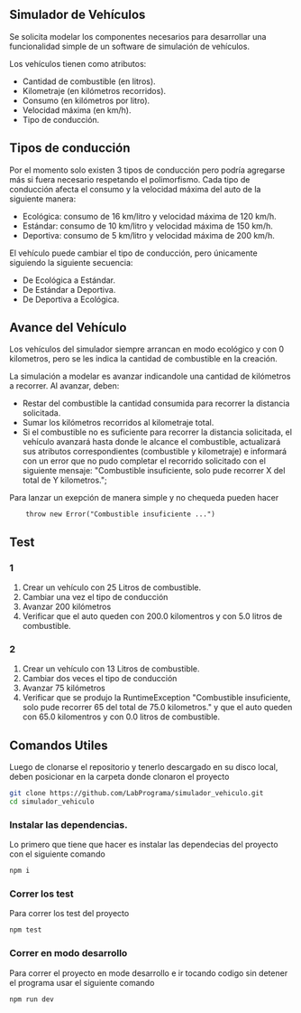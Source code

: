 ## Simulador de Vehículos

Se solicita modelar los componentes necesarios para desarrollar una funcionalidad simple de un software de simulación de vehículos.

Los vehículos tienen como atributos:

- Cantidad de combustible (en litros).
- Kilometraje (en kilómetros recorridos).
- Consumo (en kilómetros por litro).
- Velocidad máxima (en km/h).
- Tipo de conducción.

## Tipos de conducción

Por el momento solo existen 3 tipos de conducción pero podría agregarse más si fuera necesario respetando el polimorfismo. Cada tipo de conducción afecta el consumo y la velocidad máxima del auto de la siguiente manera:

- Ecológica: consumo de 16 km/litro y velocidad máxima de 120 km/h.
- Estándar: consumo de 10 km/litro y velocidad máxima de 150 km/h.
- Deportiva: consumo de 5 km/litro y velocidad máxima de 200 km/h.

El vehículo puede cambiar el tipo de conducción, pero únicamente siguiendo la siguiente secuencia:

- De Ecológica a Estándar.
- De Estándar a Deportiva.
- De Deportiva a Ecológica.

## Avance del Vehículo

Los vehículos del simulador siempre arrancan en modo ecológico y con 0 kilometros, pero se les indica la cantidad de combustible en la creación.

La simulación a modelar es avanzar indicandole una cantidad de kilómetros a recorrer. Al avanzar, deben:

- Restar del combustible la cantidad consumida para recorrer la distancia solicitada.
- Sumar los kilómetros recorridos al kilometraje total.
- Si el combustible no es suficiente para recorrer la distancia solicitada, el vehículo avanzará hasta donde le alcance el combustible, actualizará sus atributos correspondientes (combustible y kilometraje) e informará con un error que no pudo completar el recorrido solicitado con el siguiente mensaje: "Combustible insuficiente, solo pude recorrer X del total de Y kilometros.";

Para lanzar un exepción de manera simple y no chequeda pueden hacer

```
    throw new Error("Combustible insuficiente ...")
```

## Test

### 1

1. Crear un vehículo con 25 Litros de combustible.
2. Cambiar una vez el tipo de conducción
3. Avanzar 200 kilómetros
4. Verificar que el auto queden con 200.0 kilomentros y con 5.0 litros de combustible.

### 2

1. Crear un vehículo con 13 Litros de combustible.
2. Cambiar dos veces el tipo de conducción
3. Avanzar 75 kilómetros
4. Verificar que se produjo la RuntimeException "Combustible insuficiente, solo pude recorrer 65 del total de 75.0 kilometros." y que el auto queden con 65.0 kilomentros y con 0.0 litros de combustible.

## Comandos Utiles

Luego de clonarse el repositorio y tenerlo descargado en su disco local, deben posicionar en la carpeta donde clonaron el proyecto

```bash
git clone https://github.com/LabPrograma/simulador_vehiculo.git
cd simulador_vehiculo
```

### Instalar las dependencias.

Lo primero que tiene que hacer es instalar las dependecias del proyecto con el siguiente comando

```bash
npm i
```

### Correr los test

Para correr los test del proyecto

```bash
npm test
```

### Correr en modo desarrollo

Para correr el proyecto en mode desarrollo e ir tocando codigo sin detener el programa usar el siguiente comando

```bash
npm run dev
```
